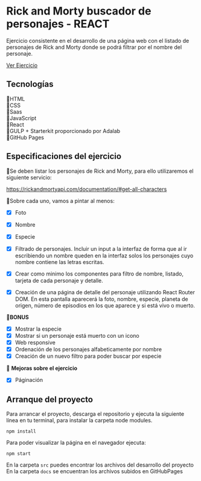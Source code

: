 # Rick and Morty buscador de personajes - REACT

Ejercicio consistente en el desarrollo de una página web con el listado de personajes de Rick and Morty donde se podrá filtrar por el nombre del personaje.  

[Ver Ejercicio](https://lourdesjupo.github.io/Rick-and-Morty-Character-Finder/)


## Tecnologías

🔸HTML    
🔸CSS    
🔸Saas    
🔸JavaScript    
🔸React  
🔸GULP + Starterkit proporcionado por Adalab    
🔸GitHub Pages    

## Especificaciones del ejercicio
📍Se deben listar los personajes de Rick and Morty, para ello utilizaremos el siguiente servicio:  

https://rickandmortyapi.com/documentation/#get-all-characters 

📍Sobre cada uno, vamos a pintar al menos:
- [x] Foto
- [x] Nombre
- [x] Especie
- [x] Filtrado de personajes. Incluir un input a la interfaz de forma que al ir escribiendo un nombre queden en la interfaz solos los personajes cuyo nombre contiene las letras escritas.
- [x] Crear como minimo los componentes para filtro de nombre, listado, tarjeta de cada personaje y detalle.
- [x] Creación de una página de detalle del personaje utilizando React Router DOM. En esta pantalla aparecerá la foto, nombre, especie, planeta de origen, número de episodios en los que aparece y si está vivo o muerto.



💫**BONUS**

- [x] Mostrar la especie
- [x] Mostrar si un personaje está muerto con un icono 
- [x] Web responsive
- [x] Ordenación de los personajes alfabeticamente por nombre
- [x] Creación de un nuevo filtro para poder buscar por especie

🛫 **Mejoras sobre el ejercicio**   
- [x] Páginación 

## Arranque del proyecto

Para arrancar el proyecto, descarga el repositorio y ejecuta la siguiente línea en tu terminal, para instalar la carpeta node modules. 
````
npm install
`````
Para poder visualizar la página en el navegador ejecuta: 

````
npm start
`````

En la carpeta `src` puedes encontrar los archivos del desarrollo del proyecto
En la carpeta `docs` se encuentran los archivos subidos en GitHubPages
